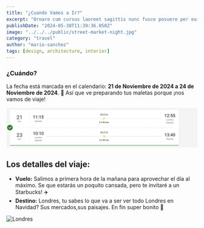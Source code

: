 ```yaml
---
title: "¿Cuando Vamos a Ir?"
excerpt: "Ornare cum cursus laoreet sagittis nunc fusce posuere per euismod dis vehicula a, semper fames lacus maecenas dictumst pulvinar neque enim non potenti. Torquent hac sociosqu eleifend potenti."
publishDate: "2024-05-30T11:39:36.050Z"
image: "../../../public/street-market-night.jpg"
category: "travel"
author: "mario-sanchez"
tags: [design, architecture, interior]
---
```


### ¿Cuándo?

La fecha está marcada en el calendario: **21 de Noviembre de 2024 a 24 de Noviembre de 2024**. 💼 Así que ve preparando tus maletas porque ¡nos vamos de viaje!

![Vuelo a Londres](../../../public/vuelos.png)

## Los detalles del viaje:

- **Vuelo:** Salimos a primera hora de la mañana para aprovechar el día al máximo. Se que estarás un poquito cansada, pero te invitaré a un Starbucks! ✈️
- **Destino:** Londres, tu sabes lo que va a ser ver todo Londres en Navidad? Sus mercados,sus paisajes. En fin super bonito 🌿

![Londres](../../../public/tower.jpg)

